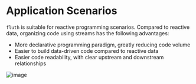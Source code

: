 # Application Scenarios

`fluth` is suitable for reactive programming scenarios. Compared to reactive data, organizing code using streams has the following advantages:

- More declarative programming paradigm, greatly reducing code volume
- Easier to build data-driven code compared to reactive data
- Easier code readability, with clear upstream and downstream relationships

![image](/structure.drawio.png)
